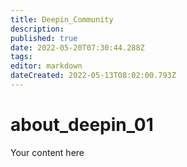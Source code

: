 ```yaml
---
title: Deepin_Community
description: 
published: true
date: 2022-05-20T07:30:44.288Z
tags: 
editor: markdown
dateCreated: 2022-05-13T08:02:00.793Z
---
```


# about_deepin_01
Your content here